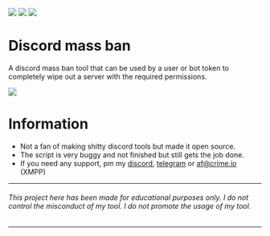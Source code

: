 ![](https://img.shields.io/github/watchers/qro/mass-ban?style=social) ![](https://img.shields.io/github/stars/qro/mass-ban?style=social) ![](https://img.shields.io/github/forks/qro/mass-ban?style=social)

# Discord mass ban
A discord mass ban tool that can be used by a user or bot token to completely wipe out a server with the required permissions.

![](https://media.discordapp.net/attachments/631162287968747550/852357083004141598/unknown.png)

# Information
- Not a fan of making shitty discord tools but made it open source.
- The script is very buggy and not finished but still gets the job done. 
- If you need any support, pm my <a href="https://discord.com/users/289990779697496064">discord</a>, <a href="https://t.me/aflozza">telegram</a> or af@crime.io (XMPP)

---
###### This project here has been made for educational purposes only. I do not control the misconduct of my tool. I do not promote the usage of my tool.
---
